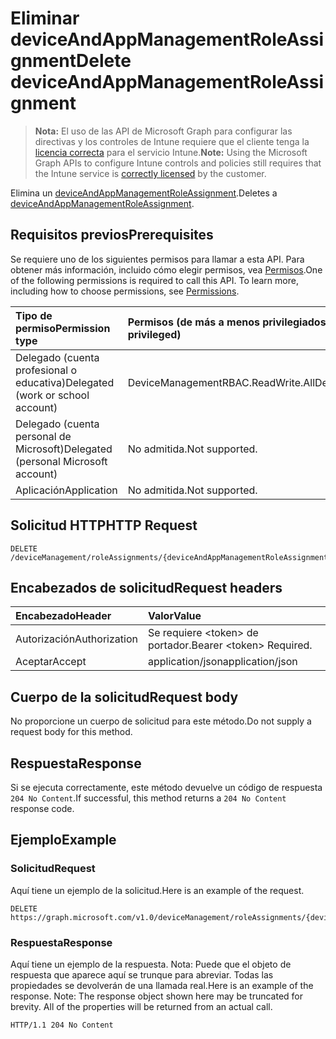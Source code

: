 # <a name="delete-deviceandappmanagementroleassignment"></a><span data-ttu-id="905b7-101">Eliminar deviceAndAppManagementRoleAssignment</span><span class="sxs-lookup"><span data-stu-id="905b7-101">Delete deviceAndAppManagementRoleAssignment</span></span>

> <span data-ttu-id="905b7-102">**Nota:** El uso de las API de Microsoft Graph para configurar las directivas y los controles de Intune requiere que el cliente tenga la [licencia correcta](https://go.microsoft.com/fwlink/?linkid=839381) para el servicio Intune.</span><span class="sxs-lookup"><span data-stu-id="905b7-102">**Note:** Using the Microsoft Graph APIs to configure Intune controls and policies still requires that the Intune service is [correctly licensed](https://go.microsoft.com/fwlink/?linkid=839381) by the customer.</span></span>

<span data-ttu-id="905b7-103">Elimina un [deviceAndAppManagementRoleAssignment](../resources/intune_rbac_deviceandappmanagementroleassignment.md).</span><span class="sxs-lookup"><span data-stu-id="905b7-103">Deletes a [deviceAndAppManagementRoleAssignment](../resources/intune_rbac_deviceandappmanagementroleassignment.md).</span></span>
## <a name="prerequisites"></a><span data-ttu-id="905b7-104">Requisitos previos</span><span class="sxs-lookup"><span data-stu-id="905b7-104">Prerequisites</span></span>
<span data-ttu-id="905b7-p101">Se requiere uno de los siguientes permisos para llamar a esta API. Para obtener más información, incluido cómo elegir permisos, vea [Permisos](../../../concepts/permissions_reference.md).</span><span class="sxs-lookup"><span data-stu-id="905b7-p101">One of the following permissions is required to call this API. To learn more, including how to choose permissions, see [Permissions](../../../concepts/permissions_reference.md).</span></span>

|<span data-ttu-id="905b7-107">Tipo de permiso</span><span class="sxs-lookup"><span data-stu-id="905b7-107">Permission type</span></span>|<span data-ttu-id="905b7-108">Permisos (de más a menos privilegiados)</span><span class="sxs-lookup"><span data-stu-id="905b7-108">Permissions (from most to least privileged)</span></span>|
|:---|:---|
|<span data-ttu-id="905b7-109">Delegado (cuenta profesional o educativa)</span><span class="sxs-lookup"><span data-stu-id="905b7-109">Delegated (work or school account)</span></span>|<span data-ttu-id="905b7-110">DeviceManagementRBAC.ReadWrite.All</span><span class="sxs-lookup"><span data-stu-id="905b7-110">DeviceManagementRBAC.ReadWrite.All</span></span>|
|<span data-ttu-id="905b7-111">Delegado (cuenta personal de Microsoft)</span><span class="sxs-lookup"><span data-stu-id="905b7-111">Delegated (personal Microsoft account)</span></span>|<span data-ttu-id="905b7-112">No admitida.</span><span class="sxs-lookup"><span data-stu-id="905b7-112">Not supported.</span></span>|
|<span data-ttu-id="905b7-113">Aplicación</span><span class="sxs-lookup"><span data-stu-id="905b7-113">Application</span></span>|<span data-ttu-id="905b7-114">No admitida.</span><span class="sxs-lookup"><span data-stu-id="905b7-114">Not supported.</span></span>|

## <a name="http-request"></a><span data-ttu-id="905b7-115">Solicitud HTTP</span><span class="sxs-lookup"><span data-stu-id="905b7-115">HTTP Request</span></span>
<!-- {
  "blockType": "ignored"
}
-->
``` http
DELETE /deviceManagement/roleAssignments/{deviceAndAppManagementRoleAssignmentId}
```

## <a name="request-headers"></a><span data-ttu-id="905b7-116">Encabezados de solicitud</span><span class="sxs-lookup"><span data-stu-id="905b7-116">Request headers</span></span>
|<span data-ttu-id="905b7-117">Encabezado</span><span class="sxs-lookup"><span data-stu-id="905b7-117">Header</span></span>|<span data-ttu-id="905b7-118">Valor</span><span class="sxs-lookup"><span data-stu-id="905b7-118">Value</span></span>|
|:---|:---|
|<span data-ttu-id="905b7-119">Autorización</span><span class="sxs-lookup"><span data-stu-id="905b7-119">Authorization</span></span>|<span data-ttu-id="905b7-120">Se requiere &lt;token&gt; de portador.</span><span class="sxs-lookup"><span data-stu-id="905b7-120">Bearer &lt;token&gt; Required.</span></span>|
|<span data-ttu-id="905b7-121">Aceptar</span><span class="sxs-lookup"><span data-stu-id="905b7-121">Accept</span></span>|<span data-ttu-id="905b7-122">application/json</span><span class="sxs-lookup"><span data-stu-id="905b7-122">application/json</span></span>|

## <a name="request-body"></a><span data-ttu-id="905b7-123">Cuerpo de la solicitud</span><span class="sxs-lookup"><span data-stu-id="905b7-123">Request body</span></span>
<span data-ttu-id="905b7-124">No proporcione un cuerpo de solicitud para este método.</span><span class="sxs-lookup"><span data-stu-id="905b7-124">Do not supply a request body for this method.</span></span>

## <a name="response"></a><span data-ttu-id="905b7-125">Respuesta</span><span class="sxs-lookup"><span data-stu-id="905b7-125">Response</span></span>
<span data-ttu-id="905b7-126">Si se ejecuta correctamente, este método devuelve un código de respuesta `204 No Content`.</span><span class="sxs-lookup"><span data-stu-id="905b7-126">If successful, this method returns a `204 No Content` response code.</span></span>

## <a name="example"></a><span data-ttu-id="905b7-127">Ejemplo</span><span class="sxs-lookup"><span data-stu-id="905b7-127">Example</span></span>
### <a name="request"></a><span data-ttu-id="905b7-128">Solicitud</span><span class="sxs-lookup"><span data-stu-id="905b7-128">Request</span></span>
<span data-ttu-id="905b7-129">Aquí tiene un ejemplo de la solicitud.</span><span class="sxs-lookup"><span data-stu-id="905b7-129">Here is an example of the request.</span></span>
``` http
DELETE https://graph.microsoft.com/v1.0/deviceManagement/roleAssignments/{deviceAndAppManagementRoleAssignmentId}
```

### <a name="response"></a><span data-ttu-id="905b7-130">Respuesta</span><span class="sxs-lookup"><span data-stu-id="905b7-130">Response</span></span>
<span data-ttu-id="905b7-p102">Aquí tiene un ejemplo de la respuesta. Nota: Puede que el objeto de respuesta que aparece aquí se trunque para abreviar. Todas las propiedades se devolverán de una llamada real.</span><span class="sxs-lookup"><span data-stu-id="905b7-p102">Here is an example of the response. Note: The response object shown here may be truncated for brevity. All of the properties will be returned from an actual call.</span></span>
``` http
HTTP/1.1 204 No Content
```



